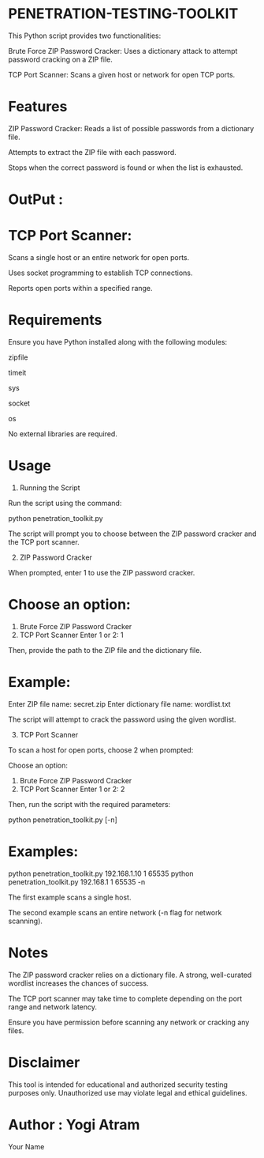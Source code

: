 # PENETRATION-TESTING-TOOLKIT


This Python script provides two functionalities:

Brute Force ZIP Password Cracker: Uses a dictionary attack to attempt password cracking on a ZIP file.

TCP Port Scanner: Scans a given host or network for open TCP ports.

# Features

ZIP Password Cracker: Reads a list of possible passwords from a dictionary file.

Attempts to extract the ZIP file with each password.

Stops when the correct password is found or when the list is exhausted.

# OutPut : 



# TCP Port Scanner:

Scans a single host or an entire network for open ports.

Uses socket programming to establish TCP connections.

Reports open ports within a specified range.

# Requirements

Ensure you have Python installed along with the following modules:

zipfile

timeit

sys

socket

os

No external libraries are required.

# Usage

1. Running the Script

Run the script using the command:

python penetration_toolkit.py

The script will prompt you to choose between the ZIP password cracker and the TCP port scanner.

2. ZIP Password Cracker

When prompted, enter 1 to use the ZIP password cracker.

# Choose an option:
1. Brute Force ZIP Password Cracker
2. TCP Port Scanner
Enter 1 or 2: 1

Then, provide the path to the ZIP file and the dictionary file.

# Example:

Enter ZIP file name: secret.zip
Enter dictionary file name: wordlist.txt

The script will attempt to crack the password using the given wordlist.

3. TCP Port Scanner

To scan a host for open ports, choose 2 when prompted:

Choose an option:
1. Brute Force ZIP Password Cracker
2. TCP Port Scanner
Enter 1 or 2: 2

Then, run the script with the required parameters:

python penetration_toolkit.py <IP address or network> <start port> <end port> [-n]

# Examples:

python penetration_toolkit.py 192.168.1.10 1 65535
python penetration_toolkit.py 192.168.1 1 65535 -n

The first example scans a single host.

The second example scans an entire network (-n flag for network scanning).

# Notes

The ZIP password cracker relies on a dictionary file. A strong, well-curated wordlist increases the chances of success.

The TCP port scanner may take time to complete depending on the port range and network latency.

Ensure you have permission before scanning any network or cracking any files.

# Disclaimer

This tool is intended for educational and authorized security testing purposes only. Unauthorized use may violate legal and ethical guidelines.

# Author : Yogi Atram

Your Name
